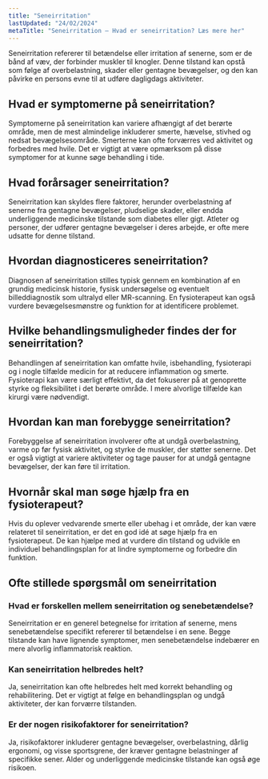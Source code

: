 ```yaml
---
title: "Seneirritation"
lastUpdated: "24/02/2024"
metaTitle: "Seneirritation – Hvad er seneirritation? Læs mere her"
---
```


Seneirritation refererer til betændelse eller irritation af senerne, som er de bånd af væv, der forbinder muskler til knogler. Denne tilstand kan opstå som følge af overbelastning, skader eller gentagne bevægelser, og den kan påvirke en persons evne til at udføre dagligdags aktiviteter.

## Hvad er symptomerne på seneirritation?

Symptomerne på seneirritation kan variere afhængigt af det berørte område, men de mest almindelige inkluderer smerte, hævelse, stivhed og nedsat bevægelsesområde. Smerterne kan ofte forværres ved aktivitet og forbedres med hvile. Det er vigtigt at være opmærksom på disse symptomer for at kunne søge behandling i tide.

## Hvad forårsager seneirritation?

Seneirritation kan skyldes flere faktorer, herunder overbelastning af senerne fra gentagne bevægelser, pludselige skader, eller endda underliggende medicinske tilstande som diabetes eller gigt. Atleter og personer, der udfører gentagne bevægelser i deres arbejde, er ofte mere udsatte for denne tilstand.

## Hvordan diagnosticeres seneirritation?

Diagnosen af seneirritation stilles typisk gennem en kombination af en grundig medicinsk historie, fysisk undersøgelse og eventuelt billeddiagnostik som ultralyd eller MR-scanning. En fysioterapeut kan også vurdere bevægelsesmønstre og funktion for at identificere problemet.

## Hvilke behandlingsmuligheder findes der for seneirritation?

Behandlingen af seneirritation kan omfatte hvile, isbehandling, fysioterapi og i nogle tilfælde medicin for at reducere inflammation og smerte. Fysioterapi kan være særligt effektivt, da det fokuserer på at genoprette styrke og fleksibilitet i det berørte område. I mere alvorlige tilfælde kan kirurgi være nødvendigt.

## Hvordan kan man forebygge seneirritation?

Forebyggelse af seneirritation involverer ofte at undgå overbelastning, varme op før fysisk aktivitet, og styrke de muskler, der støtter senerne. Det er også vigtigt at variere aktiviteter og tage pauser for at undgå gentagne bevægelser, der kan føre til irritation.

## Hvornår skal man søge hjælp fra en fysioterapeut?

Hvis du oplever vedvarende smerte eller ubehag i et område, der kan være relateret til seneirritation, er det en god idé at søge hjælp fra en fysioterapeut. De kan hjælpe med at vurdere din tilstand og udvikle en individuel behandlingsplan for at lindre symptomerne og forbedre din funktion.

## Ofte stillede spørgsmål om seneirritation

### Hvad er forskellen mellem seneirritation og senebetændelse?

Seneirritation er en generel betegnelse for irritation af senerne, mens senebetændelse specifikt refererer til betændelse i en sene. Begge tilstande kan have lignende symptomer, men senebetændelse indebærer en mere alvorlig inflammatorisk reaktion.

### Kan seneirritation helbredes helt?

Ja, seneirritation kan ofte helbredes helt med korrekt behandling og rehabilitering. Det er vigtigt at følge en behandlingsplan og undgå aktiviteter, der kan forværre tilstanden.

### Er der nogen risikofaktorer for seneirritation?

Ja, risikofaktorer inkluderer gentagne bevægelser, overbelastning, dårlig ergonomi, og visse sportsgrene, der kræver gentagne belastninger af specifikke sener. Alder og underliggende medicinske tilstande kan også øge risikoen.